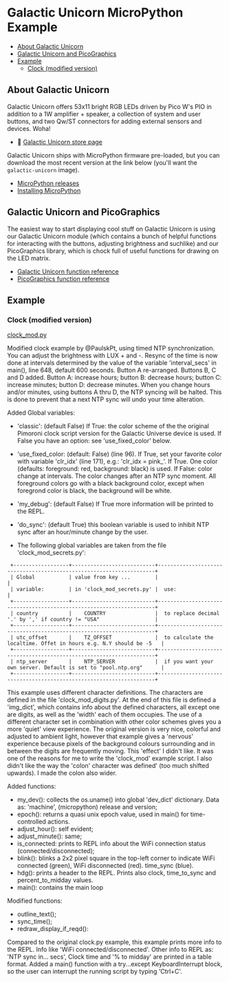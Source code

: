 # Galactic Unicorn MicroPython Example <!-- omit in toc -->
 
- [About Galactic Unicorn](#about-galactic-unicorn)
- [Galactic Unicorn and PicoGraphics](#galactic-unicorn-and-picographics)
- [Example](#example)
  - [Clock (modified version)](#clock-modified-version)


## About Galactic Unicorn

Galactic Unicorn offers 53x11 bright RGB LEDs driven by Pico W's PIO in addition to a 1W amplifier + speaker, a collection of system and user buttons, and two Qw/ST connectors for adding external sensors and devices. Woha!

- :link: [Galactic Unicorn store page](https://shop.pimoroni.com/products/galactic-unicorn)

Galactic Unicorn ships with MicroPython firmware pre-loaded, but you can download the most recent version at the link below (you'll want the  `galactic-unicorn` image).

- [MicroPython releases](https://github.com/pimoroni/pimoroni-pico/releases)
- [Installing MicroPython](../../../setting-up-micropython.md)

## Galactic Unicorn and PicoGraphics

The easiest way to start displaying cool stuff on Galactic Unicorn is using our Galactic Unicorn module (which contains a bunch of helpful functions for interacting with the buttons, adjusting brightness and suchlike) and our PicoGraphics library, which is chock full of useful functions for drawing on the LED matrix.

- [Galactic Unicorn function reference](../../modules/galactic_unicorn/README.md)
- [PicoGraphics function reference](../../modules/picographics/README.md)

## Example


### Clock (modified version)

[clock_mod.py](clock_mod.py)


Modified clock example by @PaulskPt, using timed NTP synchronization. You can adjust the brightness with LUX + and -. Resync of the time is now done at intervals determined by the value of the variable 'interval_secs' in main(), line 648, default 600 seconds. Button A re-arranged. Buttons B, C and D added. Button A: increase hours; button B: decrease hours; button C: increase minutes; button D: decrease minutes. When you change hours and/or minutes, using buttons A thru D, the NTP syncing will be halted. This is done to prevent that a next NTP sync will undo your time alteration.

Added Global variables: 
- 'classic': (default False) If True: the color scheme of the the original Pimoroni clock script version for the
   Galactic Universe device is used. If False you have an option: see 'use_fixed_color' below.
- 'use_fixed_color: (default: False) (line 96). If True, set your favorite color with variable 'clr_idx' (line 171), e.g.: 'clr_idx = pink_'. 
   If True. One color (defaults: foreground: red, background: black) is used. If False: color change at intervals.
   The color changes after an NTP sync moment. All foreground colors go with a black background color, except when foregrond color is black, the background will be white.
- 'my_debug': (default False) If True more information will be printed to the REPL.
- 'do_sync': (default True) this boolean variable is used to inhibit NTP sync after an hour/minute change by the user.
  
- The following global variables are taken from the file 'clock_mod_secrets.py':
```
 +------------------+---------------------------+---------------------------------------------------------------------+
 | Global           | value from key ...        |                                                                     |
 | variable:        | in 'clock_mod_secrets.py' |  use:                                                               |
 +------------------+---------------------------+---------------------------------------------------------------------+
 | country          |    COUNTRY                |  to replace decimal '.' by ',' if country != "USA"                  |
 +------------------+---------------------------+---------------------------------------------------------------------+
 | utc_offset       |    TZ_OFFSET              |  to calculate the localtime. Offet in hours e.g. N.Y should be -5   |
 +------------------+---------------------------+---------------------------------------------------------------------+
 | ntp_server       |    NTP_SERVER             |  if you want your own server. Default is set to "pool.ntp.org"      |
 +------------------+---------------------------+---------------------------------------------------------------------+
 ```

This example uses different character definitions. The characters are defined in the file 'clock_mod_digits.py'. At the end of this file is defined a 'img_dict', which contains info about the defined characters, all except one are digits, as well as the 'width' each of them occupies. The use of a different character set in combination with other color schemes gives you a more 'quiet' view experience. The original version is very nice, colorful and adjusted to ambient light, however that example gives a 'nervous' experience because pixels of the background colours surrounding and in between the digits are frequently moving. This 'effect' I didn't like. It was one of the reasons for me to write the 'clock_mod' example script. I also didn't like the way the 'colon' character was defined' (too much shifted upwards). I made the colon also wider.

Added functions:
- my_dev(): collects the os.uname() into global 'dev_dict' dictionary. Data as: 'machine', (micropython) release and version;
- epoch(): returns a quasi unix epoch value, used in main() for time-controlled actions.
- adjust_hour(): self evident;
- adjust_minute(): same;
- is_connected: prints to REPL info about the WiFi connection status (connected/disconnected);
- blink(): blinks a 2x2 pixel square in the top-left corner to indicate WiFi connected (green), WiFi disconnected (red). time_sync (blue).
- hdg(): prints a header to the REPL. Prints also clock, time_to_sync and percent_to_midday values.
- main(): contains the main loop

Modified functions:
- outline_text();
- sync_time();
- redraw_display_if_reqd():

Compared to the original clock.py example, this example prints more info to the REPL. Info like 'WiFi connected/disconnected'. Other info to REPL as: 'NTP sync in... secs', Clock time and '% to midday' are printed in a table format. Added a main() function with a try...except KeyboardInterrupt block, so the user can interrupt the running script by typing 'Ctrl+C'.


